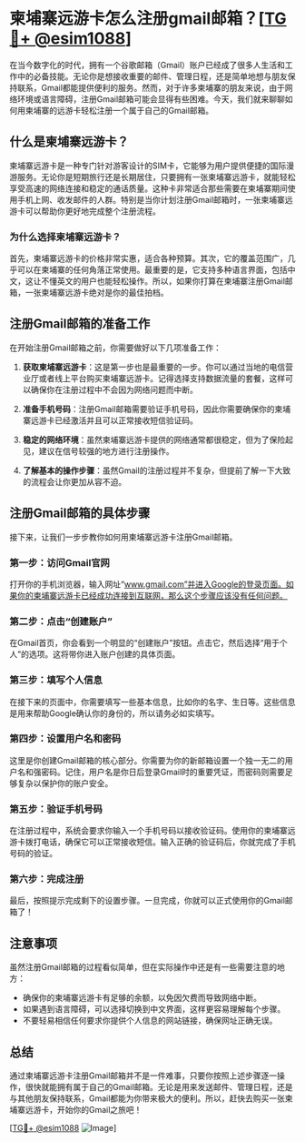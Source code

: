 # 柬埔寨远游卡怎么注册gmail邮箱？[[TG💪+ @esim1088](https://t.me/s/esim1088)]

在当今数字化的时代，拥有一个谷歌邮箱（Gmail）账户已经成了很多人生活和工作中的必备技能。无论你是想接收重要的邮件、管理日程，还是简单地想与朋友保持联系，Gmail都能提供便利的服务。然而，对于许多柬埔寨的朋友来说，由于网络环境或语言障碍，注册Gmail邮箱可能会显得有些困难。今天，我们就来聊聊如何用柬埔寨的远游卡轻松注册一个属于自己的Gmail邮箱。

## 什么是柬埔寨远游卡？

柬埔寨远游卡是一种专门针对游客设计的SIM卡，它能够为用户提供便捷的国际漫游服务。无论你是短期旅行还是长期居住，只要拥有一张柬埔寨远游卡，就能轻松享受高速的网络连接和稳定的通话质量。这种卡非常适合那些需要在柬埔寨期间使用手机上网、收发邮件的人群。特别是当你计划注册Gmail邮箱时，一张柬埔寨远游卡可以帮助你更好地完成整个注册流程。

### 为什么选择柬埔寨远游卡？

首先，柬埔寨远游卡的价格非常实惠，适合各种预算。其次，它的覆盖范围广，几乎可以在柬埔寨的任何角落正常使用。最重要的是，它支持多种语言界面，包括中文，这让不懂英文的用户也能轻松操作。所以，如果你打算在柬埔寨注册Gmail邮箱，一张柬埔寨远游卡绝对是你的最佳拍档。

## 注册Gmail邮箱的准备工作

在开始注册Gmail邮箱之前，你需要做好以下几项准备工作：

1. **获取柬埔寨远游卡**：这是第一步也是最重要的一步。你可以通过当地的电信营业厅或者线上平台购买柬埔寨远游卡。记得选择支持数据流量的套餐，这样可以确保你在注册过程中不会因为网络问题而中断。

2. **准备手机号码**：注册Gmail邮箱需要验证手机号码，因此你需要确保你的柬埔寨远游卡已经激活并且可以正常接收短信验证码。

3. **稳定的网络环境**：虽然柬埔寨远游卡提供的网络通常都很稳定，但为了保险起见，建议在信号较强的地方进行注册操作。

4. **了解基本的操作步骤**：虽然Gmail的注册过程并不复杂，但提前了解一下大致的流程会让你更加从容不迫。

## 注册Gmail邮箱的具体步骤

接下来，让我们一步步教你如何用柬埔寨远游卡注册Gmail邮箱。

### 第一步：访问Gmail官网

打开你的手机浏览器，输入网址“www.gmail.com”并进入Google的登录页面。如果你的柬埔寨远游卡已经成功连接到互联网，那么这个步骤应该没有任何问题。

### 第二步：点击“创建账户”

在Gmail首页，你会看到一个明显的“创建账户”按钮。点击它，然后选择“用于个人”的选项。这将带你进入账户创建的具体页面。

### 第三步：填写个人信息

在接下来的页面中，你需要填写一些基本信息，比如你的名字、生日等。这些信息是用来帮助Google确认你的身份的，所以请务必如实填写。

### 第四步：设置用户名和密码

这里是你创建Gmail邮箱的核心部分。你需要为你的新邮箱设置一个独一无二的用户名和强密码。记住，用户名是你日后登录Gmail时的重要凭证，而密码则需要足够复杂以保护你的账户安全。

### 第五步：验证手机号码

在注册过程中，系统会要求你输入一个手机号码以接收验证码。使用你的柬埔寨远游卡拨打电话，确保它可以正常接收短信。输入正确的验证码后，你就完成了手机号码的验证。

### 第六步：完成注册

最后，按照提示完成剩下的设置步骤。一旦完成，你就可以正式使用你的Gmail邮箱了！

## 注意事项

虽然注册Gmail邮箱的过程看似简单，但在实际操作中还是有一些需要注意的地方：

- 确保你的柬埔寨远游卡有足够的余额，以免因欠费而导致网络中断。
- 如果遇到语言障碍，可以选择切换到中文界面，这样更容易理解每个步骤。
- 不要轻易相信任何要求你提供个人信息的网站链接，确保网址正确无误。

## 总结

通过柬埔寨远游卡注册Gmail邮箱并不是一件难事，只要你按照上述步骤逐一操作，很快就能拥有属于自己的Gmail邮箱。无论是用来发送邮件、管理日程，还是与其他朋友保持联系，Gmail都能为你带来极大的便利。所以，赶快去购买一张柬埔寨远游卡，开始你的Gmail之旅吧！

[[TG💪+ @esim1088](https://t.me/s/esim1088) ![Image](https://i.postimg.cc/4NQfJmqS/Snipaste-2025-05-13-00-14-12.png)]